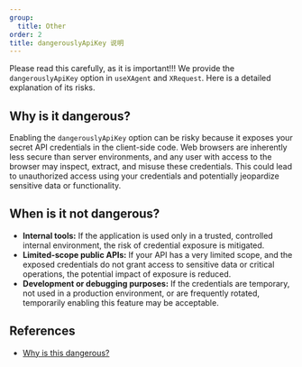 ```yaml
---
group:
  title: Other
order: 2
title: dangerouslyApiKey 说明
---
```


Please read this carefully, as it is important!!! We provide the `dangerouslyApiKey` option in `useXAgent` and `XRequest`. Here is a detailed explanation of its risks.

## Why is it dangerous?

Enabling the `dangerouslyApiKey` option can be risky because it exposes your secret API credentials in the client-side code. Web browsers are inherently less secure than server environments, and any user with access to the browser may inspect, extract, and misuse these credentials. This could lead to unauthorized access using your credentials and potentially jeopardize sensitive data or functionality.

## When is it not dangerous?

- **Internal tools:** If the application is used only in a trusted, controlled internal environment, the risk of credential exposure is mitigated.
- **Limited-scope public APIs:** If your API has a very limited scope, and the exposed credentials do not grant access to sensitive data or critical operations, the potential impact of exposure is reduced.
- **Development or debugging purposes:** If the credentials are temporary, not used in a production environment, or are frequently rotated, temporarily enabling this feature may be acceptable.

## References

- [Why is this dangerous?](https://github.com/openai/openai-node?tab=readme-ov-file#why-is-this-dangerous)
